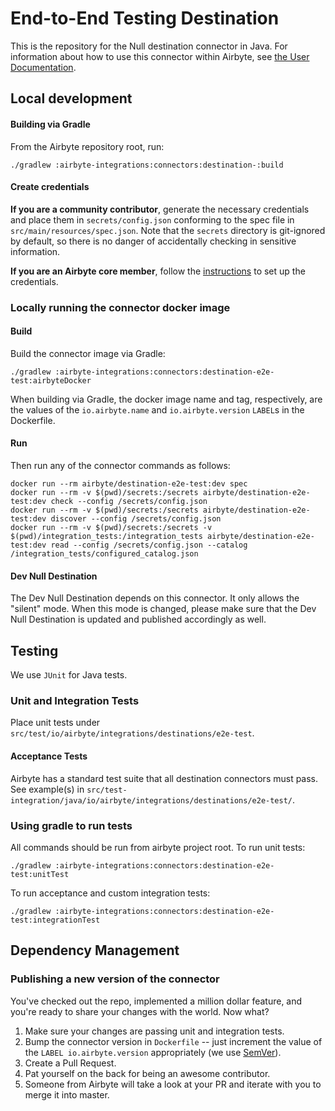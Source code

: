 # End-to-End Testing Destination

This is the repository for the Null destination connector in Java. For information about how to use this connector within Airbyte, see [the User Documentation](https://docs.airbyte.io/integrations/destinations/e2e-test).

## Local development

#### Building via Gradle
From the Airbyte repository root, run:
```
./gradlew :airbyte-integrations:connectors:destination-:build
```

#### Create credentials
**If you are a community contributor**, generate the necessary credentials and place them in `secrets/config.json` conforming to the spec file in `src/main/resources/spec.json`.
Note that the `secrets` directory is git-ignored by default, so there is no danger of accidentally checking in sensitive information.

**If you are an Airbyte core member**, follow the [instructions](https://docs.airbyte.io/connector-development#using-credentials-in-ci) to set up the credentials.

### Locally running the connector docker image

#### Build
Build the connector image via Gradle:
```
./gradlew :airbyte-integrations:connectors:destination-e2e-test:airbyteDocker
```
When building via Gradle, the docker image name and tag, respectively, are the values of the `io.airbyte.name` and `io.airbyte.version` `LABEL`s in
the Dockerfile.

#### Run
Then run any of the connector commands as follows:
```
docker run --rm airbyte/destination-e2e-test:dev spec
docker run --rm -v $(pwd)/secrets:/secrets airbyte/destination-e2e-test:dev check --config /secrets/config.json
docker run --rm -v $(pwd)/secrets:/secrets airbyte/destination-e2e-test:dev discover --config /secrets/config.json
docker run --rm -v $(pwd)/secrets:/secrets -v $(pwd)/integration_tests:/integration_tests airbyte/destination-e2e-test:dev read --config /secrets/config.json --catalog /integration_tests/configured_catalog.json
```

#### Dev Null Destination
The Dev Null Destination depends on this connector. It only allows the "silent" mode. When this mode is changed, please make sure that the Dev Null Destination is updated and published accordingly as well.

## Testing
We use `JUnit` for Java tests.

### Unit and Integration Tests
Place unit tests under `src/test/io/airbyte/integrations/destinations/e2e-test`.

#### Acceptance Tests
Airbyte has a standard test suite that all destination connectors must pass. See example(s) in
`src/test-integration/java/io/airbyte/integrations/destinations/e2e-test/`.

### Using gradle to run tests
All commands should be run from airbyte project root.
To run unit tests:
```
./gradlew :airbyte-integrations:connectors:destination-e2e-test:unitTest
```
To run acceptance and custom integration tests:
```
./gradlew :airbyte-integrations:connectors:destination-e2e-test:integrationTest
```

## Dependency Management

### Publishing a new version of the connector
You've checked out the repo, implemented a million dollar feature, and you're ready to share your changes with the world. Now what?
1. Make sure your changes are passing unit and integration tests.
2. Bump the connector version in `Dockerfile` -- just increment the value of the `LABEL io.airbyte.version` appropriately (we use [SemVer](https://semver.org/)).
3. Create a Pull Request.
4. Pat yourself on the back for being an awesome contributor.
5. Someone from Airbyte will take a look at your PR and iterate with you to merge it into master.
